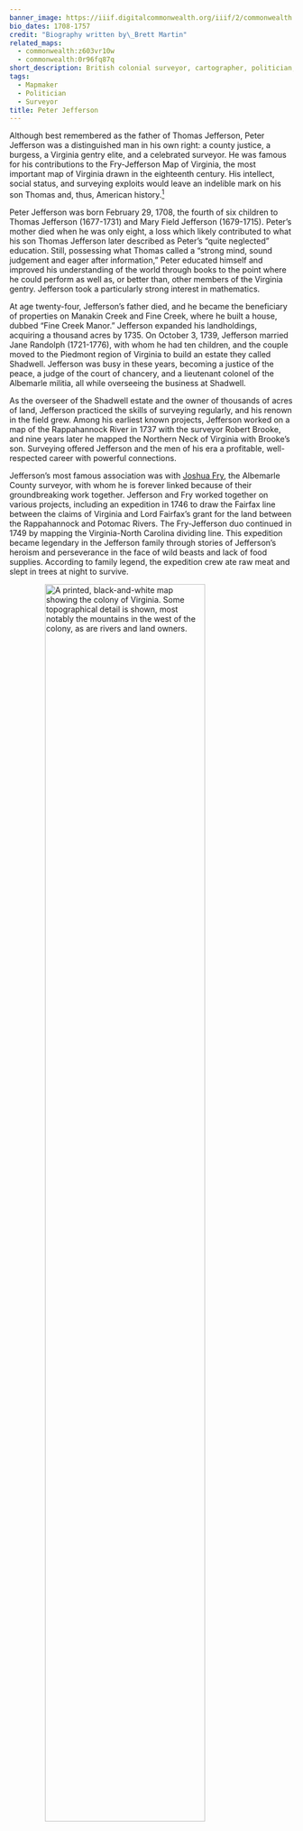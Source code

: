 ```yaml
---
banner_image: https://iiif.digitalcommonwealth.org/iiif/2/commonwealth:q524mt69t/6312,6941,8728,3981/,1200/0/default.jpg
bio_dates: 1708-1757
credit: "Biography written by\_Brett Martin"
related_maps:
  - commonwealth:z603vr10w
  - commonwealth:0r96fq87q
short_description: British colonial surveyor, cartographer, politician, and planter
tags:
  - Mapmaker
  - Politician
  - Surveyor
title: Peter Jefferson
---
```

Although best remembered as the father of Thomas Jefferson, Peter Jefferson was a distinguished man in his own right: a county justice, a burgess, a Virginia gentry elite, and a celebrated surveyor. He was famous for his contributions to the Fry-Jefferson Map of Virginia, the most important map of Virginia drawn in the eighteenth century. His intellect, social status, and surveying exploits would leave an indelible mark on his son Thomas and, thus, American history.[^1]

Peter Jefferson was born February 29, 1708, the fourth of six children to Thomas Jefferson (1677-1731) and Mary Field Jefferson (1679-1715). Peter’s mother died when he was only eight, a loss which likely contributed to what his son Thomas Jefferson later described as Peter’s “quite neglected” education. Still, possessing what Thomas called a “strong mind, sound judgement and eager after information,” Peter educated himself and improved his understanding of the world through books to the point where he could perform as well as, or better than, other members of the Virginia gentry. Jefferson took a particularly strong interest in mathematics.

At age twenty-four, Jefferson’s father died, and he became the beneficiary of properties on Manakin Creek and Fine Creek, where he built a house, dubbed “Fine Creek Manor.” Jefferson expanded his landholdings, acquiring a thousand acres by 1735. On October 3, 1739, Jefferson married Jane Randolph (1721-1776), with whom he had ten children, and the couple moved to the Piedmont region of Virginia to build an estate they called Shadwell. Jefferson was busy in these years, becoming a justice of the peace, a judge of the court of chancery, and a lieutenant colonel of the Albemarle militia, all while overseeing the business at Shadwell.

As the overseer of the Shadwell estate and the owner of thousands of acres of land, Jefferson practiced the skills of surveying regularly, and his renown in the field grew. Among his earliest known projects, Jefferson worked on a map of the Rappahannock River in 1737 with the surveyor Robert Brooke, and nine years later he mapped the Northern Neck of Virginia with Brooke’s son. Surveying offered Jefferson and the men of his era a profitable, well-respected career with powerful connections.

Jefferson’s most famous association was with [Joshua Fry](/people/joshua-fry), the Albemarle County surveyor, with whom he is forever linked because of their groundbreaking work together. Jefferson and Fry worked together on various projects, including an expedition in 1746 to draw the Fairfax line between the claims of Virginia and Lord Fairfax’s grant for the land between the Rappahannock and Potomac Rivers. The Fry-Jefferson duo continued in 1749 by mapping the Virginia-North Carolina dividing line. This expedition became legendary in the Jefferson family through stories of Jefferson’s heroism and perseverance in the face of wild beasts and lack of food supplies. According to family legend, the expedition crew ate raw meat and slept in trees at night to survive.

<a href="/maps/commonwealth:z603vr10w"><img src="https://iiif.digitalcommonwealth.org/iiif/2/commonwealth:z603vr115/90,501,9046,5816/800,/0/default.jpg" alt="A printed, black-and-white map showing the colony of Virginia. Some topographical detail is shown, most notably the mountains in the west of the colony, as are rivers and land owners." style="display: block;margin-left: auto;margin-right: auto;width: 75%;" title="Joshua Fry and Peter Jefferson&#39;s &quot;A map of the most inhabited part of Virginia&quot;, better known as the Fry-Jefferson Map."></a>

By 1750, as tensions increased between Britain and France over territorial claims in the Ohio Country, the English Board of Trade ordered a more accurate map of Virginia. Lewis Burwell, the acting governor of Virginia, commissioned Jefferson and Fry to complete the map. The pair relied on their own surveys and manuscripts, as well as existing maps by Captain John Smith from 1612 and Augustine Herman from 1673. They finished their work in less than a year. Jefferson and Fry delivered the map to Governor Burwell in 1751 and forwarded it to London, where it was engraved. The final copy was published in the summer of 1753 under the title _A Map of the Inhabited Part of Virginia Containing the Province of Maryland, with Part of Pennsylvania, New Jersey and North Carolina_. The map underwent subtle changes in the succeeding years, becoming [_A Map of the Most Inhabited Part of Virginia Containing the Whole Province of Maryland_](/maps/commonwealth:z603vr10w), known colloquially as the Fry-Jefferson Map of Virginia. As the most complete map of Virginia at the time, it was critical for the British Empire in its territorial competition with the French in North America. The map accurately recorded for the first time the Blue Ridge Mountains, the Virginia Valley, the two forks of Shenandoah River, and the entire colony’s road system. It also proved a valuable resource to later cartographers—including [John Mitchell](/people/john-mitchell), who used it to help create the map of eastern North America used to determine the boundaries of the new United States for the Treaty of Paris in 1783.

After completing his work on the Fry-Jefferson Map, Jefferson served in positions across all levels of Virginia gentry politics: as Goochland County surveyor, again as justice of the peace in Albemarle, as county surveyor, as a member in the House of Burgesses, and in Fry’s position as county lieutenant following his death in 1754.

Jefferson also continued his duties at Shadwell, now a successful tobacco plantation maintained by over sixty enslaved workers. During the summer of 1757, Jefferson fell ill, and he died on August 17. He passed with his name attached to the most significant map of Britain’s largest North American colony and left his wife, six daughters, and two sons the largest estate in the colony. His son Thomas eventually built Monticello atop acreage once owned by his father.

Banner image: detail from [Fry and Jefferson, _A map of the most inhabited part of Virginia,_ \[1768\]](/maps/commonwealth:q524mt68j).

[^1]: “Thomas Jefferson: Autobiography, 6 Jan.-29 July 1821, 6 January 1821,” Founders Online, National Archives, https://founders.archives.gov/documents/Jefferson/03-17-02-0324-0002.

### Bibliography

Farrell, Cassandra. “Fry-Jefferson Map of Virginia.” Encyclopedia Virginia. University of Virginia, December 7, 2020. https://encyclopediavirginia.org/entries/fry-jefferson-map-of-virginia/.

Kern, Susan. The Jeffersons at Shadwell. New Haven: Yale University Press, 2010.

“Letters and Other Papers, 1735-1829.” Virginia Magazine of History and Biography 23, no. 2 (April 1915): 162-92.

“The 1753 Fry-Jefferson Map and Its Predecessors and Derivatives.” The Library of Virginia, June 2021. https://lva-virginia.libguides.com/fry-jefferson.

Taliaferro, Henry. “Fry and Jefferson Revisited.” Journal of Early Southern Decorative Arts 34, (2013). https://www.mesdajournal.org/2013/fry-jefferson-revisited/

Verell, Nancy. “Peter Jefferson.” Thomas Jefferson's Monticello. Monticello.org, April 14, 2015. https://www.monticello.org/site/research-and-collections/peter-jefferson#footnoteref2\_pt7l8p5.

***
